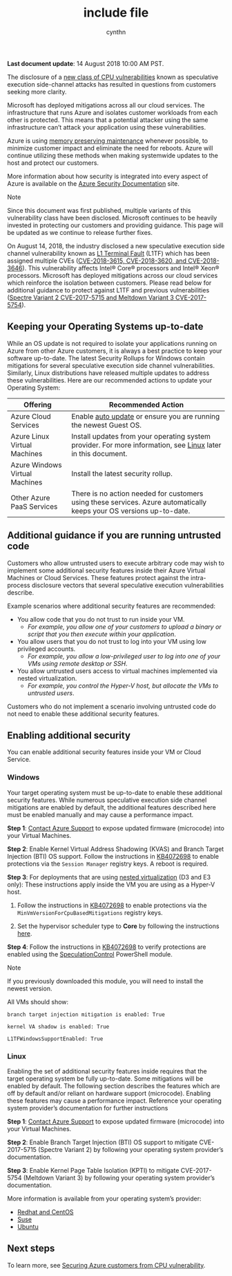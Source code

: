 ﻿---
 title: include file
 description: include file
 services: virtual-machines
 author: cynthn
 ms.service: virtual-machines
 ms.topic: include
 ms.date: 08/14/2018
 ms.author: cynthn;kareni
 ms.custom: include file
---


**Last document update**: 14 August 2018 10:00 AM PST.

The disclosure of a [new class of CPU vulnerabilities](https://portal.msrc.microsoft.com/en-US/security-guidance/advisory/ADV180002) known as speculative execution side-channel attacks has resulted in questions from customers seeking more clarity.  

Microsoft has deployed mitigations across all our cloud services. The infrastructure that runs Azure and isolates customer workloads from each other is protected. This means that a potential attacker using the same infrastructure can’t attack your application using these vulnerabilities.

Azure is using [memory preserving maintenance](https://docs.microsoft.com/azure/virtual-machines/windows/maintenance-and-updates#maintenance-not-requiring-a-reboot) whenever possible, to minimize customer impact and eliminate the need for reboots. Azure will continue utilizing these methods when making systemwide updates to the host and protect our customers.

More information about how security is integrated into every aspect of Azure is available on the [Azure Security Documentation](https://docs.microsoft.com/azure/security/) site. 

> [!NOTE] 
> Since this document was first published, multiple variants of this vulnerability class have been disclosed. Microsoft continues to be heavily invested in protecting our customers and providing guidance. This page will be updated as we continue to release further fixes. 
> 
> On August 14, 2018, the industry disclosed a new speculative execution side channel vulnerability known as [L1 Terminal Fault](https://portal.msrc.microsoft.com/en-US/security-guidance/advisory/ADV180018) (L1TF) which has been assigned multiple CVEs ([CVE-2018-3615, CVE-2018-3620, and CVE-2018-3646](https://www.intel.com/content/www/us/en/security-center/advisory/intel-sa-00161.html)). This vulnerability affects Intel® Core® processors and Intel® Xeon® processors. Microsoft has deployed mitigations across our cloud services which reinforce the isolation between customers. Please read below for additional guidance to protect against L1TF and previous vulnerabilities ([Spectre Variant 2 CVE-2017-5715 and Meltdown Variant 3 CVE-2017-5754](https://support.microsoft.com/help/4072698/windows-server-guidance-to-protect-against-the-speculative-execution)).
>  






## Keeping your Operating Systems up-to-date

While an OS update is not required to isolate your applications running on Azure from other Azure customers, it is always a best practice to keep your software up-to-date. The latest Security Rollups for Windows contain mitigations for several speculative execution side channel vulnerabilities. Similarly, Linux distributions have released multiple updates to address these vulnerabilities. Here are our recommended actions to update your Operating System:

| Offering | Recommended Action  |
|----------|---------------------|
| Azure Cloud Services  | Enable [auto update](https://docs.microsoft.com/azure/cloud-services/cloud-services-how-to-configure-portal) or ensure you are running the newest Guest OS. |
| Azure Linux Virtual Machines | Install updates from your operating system provider. For more information, see [Linux](#linux) later in this document. |
| Azure Windows Virtual Machines  | Install the latest security rollup.
| Other Azure PaaS Services | There is no action needed for customers using these services. Azure automatically keeps your OS versions up-to-date. |

## Additional guidance if you are running untrusted code 

Customers who allow untrusted users to execute arbitrary code may wish to implement some additional security features inside their Azure Virtual Machines or Cloud Services. These features protect against the intra-process disclosure vectors that several speculative execution vulnerabilities describe.

Example scenarios where additional security features are recommended:

- You allow code that you do not trust to run inside your VM.  
	- *For example, you allow one of your customers to upload a binary or script that you then execute within your application*. 
- You allow users that you do not trust to log into your VM using low privileged accounts.   
	- *For example, you allow a low-privileged user to log into one of your VMs using remote desktop or SSH*.  
- You allow untrusted users access to virtual machines implemented via nested virtualization.  
	- *For example, you control the Hyper-V host, but allocate the VMs to untrusted users*. 

Customers who do not implement a scenario involving untrusted code do not need to enable these additional security features. 

## Enabling additional security 

You can enable additional security features inside your VM or Cloud Service.

### Windows 

Your target operating system must be up-to-date to enable these additional security features. While numerous speculative execution side channel mitigations are enabled by default, the additional features described here must be enabled manually and may cause a performance impact. 

**Step 1**: [Contact Azure Support](https://aka.ms/MicrocodeEnablementRequest-SupportTechnical) to expose updated firmware (microcode) into your Virtual Machines. 

**Step 2**: Enable Kernel Virtual Address Shadowing (KVAS) and Branch Target Injection (BTI) OS support. Follow the instructions in [KB4072698](https://support.microsoft.com/help/4072698/windows-server-guidance-to-protect-against-the-speculative-execution) to enable protections via the `Session Manager` registry keys. A reboot is required. 

**Step 3**: For deployments that are using [nested virtualization](https://docs.microsoft.com/azure/virtual-machines/windows/nested-virtualization) (D3 and E3 only): 
These instructions apply inside the VM you are using as a Hyper-V host. 

1. Follow the instructions in [KB4072698](https://support.microsoft.com/help/4072698/windows-server-guidance-to-protect-against-the-speculative-execution) to enable protections via the `MinVmVersionForCpuBasedMitigations` registry keys.  
 
1. Set the hypervisor scheduler type to **Core** by following the instructions [here](https://docs.microsoft.com/windows-server/virtualization/hyper-v/manage/manage-hyper-v-scheduler-types). 

**Step 4**: Follow the instructions in [KB4072698](https://support.microsoft.com/help/4072698/windows-server-guidance-to-protect-against-the-speculative-execution) to verify protections are enabled using the [SpeculationControl](https://aka.ms/SpeculationControlPS) PowerShell module. 

> [!NOTE]
> If you previously downloaded this module, you will need to install the newest version.
>

All VMs should show:

```
branch target injection mitigation is enabled: True

kernel VA shadow is enabled: True  

L1TFWindowsSupportEnabled: True
```


### Linux

<a name="linux"></a>Enabling the set of additional security features inside requires that the target operating system be fully up-to-date. Some mitigations will be enabled by default. The following section describes the features which are off by default and/or reliant on hardware support (microcode). Enabling these features may cause a performance impact. Reference your operating system provider’s documentation for further instructions
 
**Step 1**: [Contact Azure Support](https://aka.ms/MicrocodeEnablementRequest-SupportTechnical) to expose updated firmware (microcode) into your Virtual Machines.
 
**Step 2**: Enable Branch Target Injection (BTI) OS support to mitigate CVE-2017-5715 (Spectre Variant 2) by following your operating system provider’s documentation. 
 
**Step 3**: Enable Kernel Page Table Isolation (KPTI) to mitigate CVE-2017-5754 (Meltdown Variant 3) by following your operating system provider’s documentation. 
 
More information is available from your operating system’s provider:  
 
- [Redhat and CentOS](https://access.redhat.com/security/vulnerabilities/speculativeexecution) 
- [Suse](https://www.suse.com/support/kb/doc/?id=7022512) 
- [Ubuntu](https://wiki.ubuntu.com/SecurityTeam/KnowledgeBase/SpectreAndMeltdown) 


## Next steps

To learn more, see [Securing Azure customers from CPU vulnerability](https://azure.microsoft.com/blog/securing-azure-customers-from-cpu-vulnerability/).
